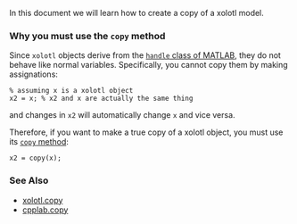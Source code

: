 In this document we will learn how to create a copy of a xolotl model. 

### Why you must use the `copy` method

Since `xolotl` objects derive from the [`handle` class of MATLAB](https://www.mathworks.com/help/matlab/matlab_oop/handle-objects.html), they do not behave like normal variables. Specifically, you cannot copy them by making assignations:

```
% assuming x is a xolotl object
x2 = x; % x2 and x are actually the same thing
```

and changes in `x2` will automatically change `x` and vice versa.

Therefore, if you want to make a true copy of a xolotl object, you must use its [`copy` method](https://xolotl.readthedocs.io/en/master/reference/xolotl-methods/#copy):

```
x2 = copy(x);
```

### See Also


* [xolotl.copy](https://xolotl.readthedocs.io/en/master/reference/xolotl-methods/#copy)
* [cpplab.copy](https://xolotl.readthedocs.io/en/master/reference/cpplab-methods/#copy)